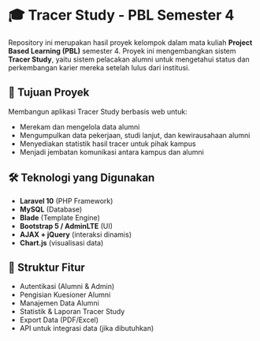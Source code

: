 # 🎓 Tracer Study - PBL Semester 4

Repository ini merupakan hasil proyek kelompok dalam mata kuliah **Project Based Learning (PBL)** semester 4. Proyek ini mengembangkan sistem **Tracer Study**, yaitu sistem pelacakan alumni untuk mengetahui status dan perkembangan karier mereka setelah lulus dari institusi.

## 📌 Tujuan Proyek

Membangun aplikasi Tracer Study berbasis web untuk:

- Merekam dan mengelola data alumni
- Mengumpulkan data pekerjaan, studi lanjut, dan kewirausahaan alumni
- Menyediakan statistik hasil tracer untuk pihak kampus
- Menjadi jembatan komunikasi antara kampus dan alumni

## 🛠️ Teknologi yang Digunakan

- **Laravel 10** (PHP Framework)
- **MySQL** (Database)
- **Blade** (Template Engine)
- **Bootstrap 5 / AdminLTE** (UI)
- **AJAX + jQuery** (interaksi dinamis)
- **Chart.js** (visualisasi data)

## 📂 Struktur Fitur

- Autentikasi (Alumni & Admin)
- Pengisian Kuesioner Alumni
- Manajemen Data Alumni
- Statistik & Laporan Tracer Study
- Export Data (PDF/Excel)
- API untuk integrasi data (jika dibutuhkan)
